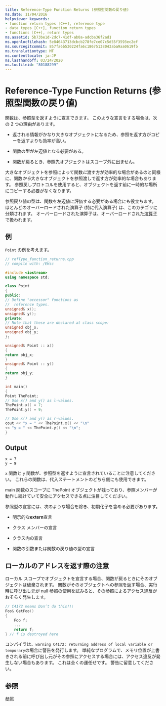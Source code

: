 ```yaml
---
title: Reference-Type Function Returns (参照型関数の戻り値)
ms.date: 11/04/2016
helpviewer_keywords:
- function return types [C++], reference type
- data types [C++], function return types
- functions [C++], return types
ms.assetid: 5b73be1d-2dc7-41df-ab0a-adcba36f2ad1
ms.openlocfilehash: 5e84643713dcbcb278fe7ce07c5d55f3593ec2ef
ms.sourcegitcommit: 857fa6b530224fa6c18675138043aba9aa0619fb
ms.translationtype: MT
ms.contentlocale: ja-JP
ms.lasthandoff: 03/24/2020
ms.locfileid: "80188299"
---
```

# <a name="reference-type-function-returns"></a>Reference-Type Function Returns (参照型関数の戻り値)

関数は、参照型を返すように宣言できます。 このような宣言をする場合は、次の 2 つの理由があります。

- 返される情報がかなり大きなオブジェクトになるため、参照を返す方がコピーを返すよりも効率が高い。

- 関数の型が左辺値となる必要がある。

- 関数が戻るとき、参照先オブジェクトはスコープ外に出ません。

大きなオブジェクトを参照によって関数*に*渡す方が効率的な場合があるのと同様に、関数*から*大きなオブジェクトを参照渡しで返す方が効率的な場合もあります。 参照戻しプロトコルを使用すると、オブジェクトを返す前に一時的な場所にコピーする必要がなくなります。

参照戻り値の型は、関数を左辺値に評価する必要がある場合にも役立ちます。 ほとんどのオーバーロードされた演算子 (特に代入演算子) は、このカテゴリに分類されます。 オーバーロードされた演算子は、オーバーロードされた[演算子](../cpp/operator-overloading.md)で扱われます。

## <a name="example"></a>例

`Point` の例を考えます。

```cpp
// refType_function_returns.cpp
// compile with: /EHsc

#include <iostream>
using namespace std;

class Point
{
public:
// Define "accessor" functions as
//  reference types.
unsigned& x();
unsigned& y();
private:
// Note that these are declared at class scope:
unsigned obj_x;
unsigned obj_y;
};

unsigned& Point :: x()
{
return obj_x;
}
unsigned& Point :: y()
{
return obj_y;
}

int main()
{
Point ThePoint;
// Use x() and y() as l-values.
ThePoint.x() = 7;
ThePoint.y() = 9;

// Use x() and y() as r-values.
cout << "x = " << ThePoint.x() << "\n"
<< "y = " << ThePoint.y() << "\n";
}
```

## <a name="output"></a>Output

```Output
x = 7
y = 9
```

`x` 関数と `y` 関数が、参照型を返すように宣言されていることに注意してください。 これらの関数は、代入ステートメントのどちら側にも使用できます。

main 関数のスコープに ThePoint オブジェクトが残っており、参照メンバーが動作し続けていて安全にアクセスできる点に注目してください。

参照型の宣言には、次のような場合を除き、初期化子を含める必要があります。

- 明示的な**extern**宣言

- クラス メンバーの宣言

- クラス内の宣言

- 関数の引数または関数の戻り値の型の宣言

## <a name="caution-returning-address-of-local"></a>ローカルのアドレスを返す際の注意

ローカル スコープでオブジェクトを宣言する場合、関数が戻るときにそのオブジェクトは破棄されます。 関数がそのオブジェクトへの参照を返す場合、実行時に呼び出し元が null 参照の使用を試みると、その参照によるアクセス違反がおそらく発生します。

```cpp
// C4172 means Don’t do this!!!
Foo& GetFoo()
{
    Foo f;
    ...
    return f;
} // f is destroyed here
```

コンパイラは、`warning C4172: returning address of local variable or temporary`の場合に警告を発行します。 単純なプログラムで、メモリ位置が上書きされる前に呼び出し元がその参照にアクセスする場合には、アクセス違反が発生しない場合もあります。 これは全くの運任せです。 警告に留意してください。

## <a name="see-also"></a>参照

[参照](../cpp/references-cpp.md)
